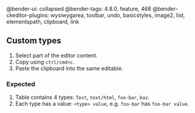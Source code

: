 @bender-ui: collapsed
@bender-tags: 4.8.0, feature, 468
@bender-ckeditor-plugins: wysiwygarea, toolbar, undo, basicstyles, image2, list, elementspath, clipboard, link

## Custom types

1. Select part of the editor content.
1. Copy using `ctrl/cmd+c`.
1. Paste the clipboard into the same editable.

### Expected

1. Table contains 4 types: `Text`, `text/html`, `foo-bar`, `baz`.
1. Each type has a value: `<type> value`, e.g. `foo-bar` has `foo-bar value`.
